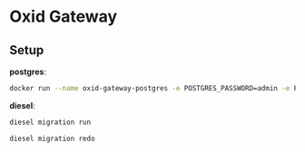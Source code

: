 # Oxid Gateway

## Setup

**postgres**:
```sh
docker run --name oxid-gateway-postgres -e POSTGRES_PASSWORD=admin -e POSTGRES_DB=oxid-gateway -p 5432:5432 -d postgres
```

**diesel**:
```sh
diesel migration run
```

```sh
diesel migration redo
```
